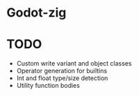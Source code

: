 # Godot-zig


# TODO

- Custom write variant and object classes
- Operator generation for builtins
- Int and float type/size detection
- Utility function bodies